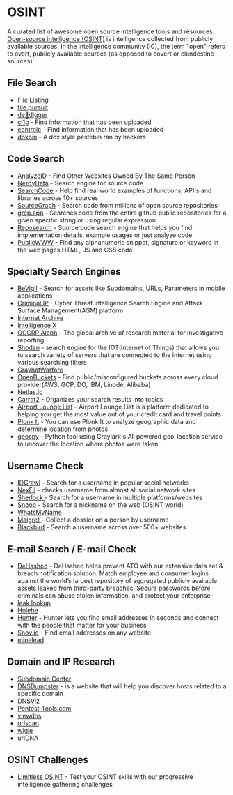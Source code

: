 # OSINT
A curated list of awesome open source intelligence tools and resources. [Open-source intelligence (OSINT)](https://en.wikipedia.org/wiki/Open-source_intelligence) is intelligence collected from publicly available sources. In the intelligence community (IC), the term "open" refers to overt, publicly available sources (as opposed to covert or clandestine sources)




## File Search
* [File Listing](https://filelisting.com/)
* [file pursuit](https://filepursuit.com/)
* [de🔸digger](https://www.dedigger.com/)
* [cl1p](https://cl1p.net/) - Find information that has been uploaded
* [controlc](https://controlc.com/) - Find information that has been uploaded
* [doxbin](https://doxbin.net/) - A dox style pastebin ran by hackers


## Code Search
* [AnalyzeID](https://analyzeid.com/) - Find Other Websites Owned By The Same Person
* [NerdyData](https://www.nerdydata.com/) - Search engine for source code
* [SearchCode](https://searchcode.com/) - Help find real world examples of functions, API's and libraries across 10+ sources
* [SourceGraph](https://sourcegraph.com/) - Search code from millions of open source repositories
* [grep.app](https://grep.app/) - Searches code from the entire github public repositories for a given specific string or using regular expression
* [Reposearch](https://codefinder.org/) - Source code search engine that helps you find implementation details, example usages or just analyze code
* [PublicWWW](https://publicwww.com/) - Find any alphanumeric snippet, signature or keyword in the web pages HTML, JS and CSS code

## Specialty Search Engines
* [BeVigil](https://bevigil.com/) - Search for assets like Subdomains, URLs, Parameters in mobile applications
* [Criminal IP](https://www.criminalip.io/) - Cyber Threat Intelligence Search Engine and Attack Surface Management(ASM) platform
* [Internet Archive](https://archive.org/)
* [Intelligence X](https://intelx.io/)
* [OCCRP Aleph](https://aleph.occrp.org/) - The global archive of research material for investigative reporting
* [Shodan](https://www.shodan.io/) - search engine for the IOT(Internet of Things) that allows you to search variety of servers that are connected to the internet using various searching filters
* [GrayhatWarfare](https://grayhatwarfare.com/)
* [OpenBuckets](https://openbuckets.io/) - Find public/misconfigured buckets across every cloud provider(AWS, GCP, DO, IBM, Linode, Alibaba)
* [Netlas.io](https://app.netlas.io/)
* [Carrot2](https://search.carrot2.org/) - Organizes your search results into topics
* [Airport Lounge List](https://airportloungelist.com/airports) - Airport Lounge List is a platform dedicated to helping you get the most value out of your credit card and travel points
* [Plonk It](https://www.plonkit.net/guide) - You can use Plonk It to analyze geographic data and determine location from photos
* [geospy](https://github.com/atiilla/geospy) - Python tool using Graylark's AI-powered geo-location service to uncover the location where photos were taken


## Username Check
* [IDCrawl](https://www.idcrawl.com/username) - Search for a username in popular social networks
* [NexFil](https://github.com/thewhiteh4t/nexfil) - checks username from almost all social network sites
* [Sherlock ](https://github.com/sherlock-project/sherlock) - Search for a username in multiple platforms/websites
* [Snoop](https://github.com/snooppr/snoop/blob/master/README.en.md) - Search for a nickname on the web (OSINT world)
* [WhatsMyName](https://whatsmyname.app/)
* [Maigret ](https://github.com/soxoj/maigret) - Collect a dossier on a person by username
* [Blackbird](https://github.com/p1ngul1n0/blackbird) - Search a username across over 500+ websites

## E-mail Search / E-mail Check
* [DeHashed](https://dehashed.com/) - DeHashed helps prevent ATO with our extensive data set & breach notification solution. Match employee and consumer logins against the world’s largest repository of aggregated publicly available assets leaked from third-party breaches. Secure passwords before criminals can abuse stolen information, and protect your enterprise
* [leak lookup](https://leak-lookup.com/account/login)
* [Holehe](https://github.com/megadose/holehe)
* [Hunter](https://hunter.io/) - Hunter lets you find email addresses in seconds and connect with the people that matter for your business
* [Snov.io](https://snov.io/email-finder) - Find email addresses on any website
* [minelead](https://minelead.io/)


## Domain and IP Research
* [Subdomain Center](https://www.subdomain.center/)
* [DNSDumpster](https://dnsdumpster.com/) - is a website that will help you discover hosts related to a specific domain
* [DNSViz](https://dnsviz.net/)
* [Pentest-Tools.com ](https://pentest-tools.com/information-gathering/google-hacking)
* [viewdns](https://viewdns.info/)
* [urlscan](https://urlscan.io/)
* [wigle](https://wigle.net/)
* [urlDNA](https://urldna.io/)

## OSINT Challenges
* [Limitless OSINT](http://limitless-osint.com/challenges) - Test your OSINT skills with our progressive intelligence gathering challenges
























